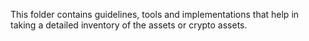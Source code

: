 This folder contains guidelines, tools and implementations that help in taking a detailed inventory of the assets or crypto assets.
